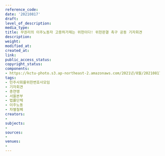 ```yaml
---
reference_code: 
date: '20210817'
draft: 
level_of_description: 
media_type: 
title: 무권리의 이주노동자 고용허가제는 위헌이다! 위헌판결 촉구 공동 기자회견
description: 
weight: 
modified_at: 
created_at: 
link: 
public_access_status: 
copyright_status: 
components:
- https://kctu-photo.s3.ap-northeast-2.amazonaws.com/2021년/8월/20210817-무권리의+이주노동자+고용허가제는+위헌이다!+위헌판결+촉구+공동+기자회견_민주사회를위한변호사모임_기자회견_총연맹_서울본부_법률단체_이주노동_차별철폐/403888_60653_4842.jpg
tags:
- 민주사회를위한변호사모임
- 기자회견
- 총연맹
- 서울본부
- 법률단체
- 이주노동
- 차별철폐
creators:
- 
subjects:
- 
sources:
- 
venues:
- 
---
```

